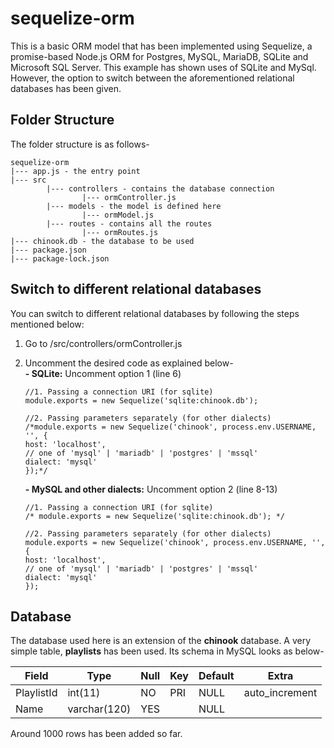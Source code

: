 # sequelize-orm

This is a basic ORM model that has been implemented using Sequelize, a promise-based Node.js ORM for Postgres, MySQL, MariaDB, SQLite and Microsoft SQL Server. This example has shown uses of SQLite and MySql. However, the option to switch between the aforementioned relational databases has been given.


## Folder Structure

The folder structure is as follows-
```
sequelize-orm
|--- app.js - the entry point
|--- src
		|--- controllers - contains the database connection
				|--- ormController.js
		|--- models - the model is defined here
				|--- ormModel.js
		|--- routes - contains all the routes
				|--- ormRoutes.js
|--- chinook.db - the database to be used
|--- package.json
|--- package-lock.json
```

## Switch to different relational databases

You can switch to different relational databases by following the steps mentioned below:
 1. Go to /src/controllers/ormController.js
 2. Uncomment the desired code as explained below- <br>
	**- SQLite:** Uncomment option 1 (line 6) 
			 
		//1. Passing a connection URI (for sqlite)
        module.exports = new Sequelize('sqlite:chinook.db');
        
        //2. Passing parameters separately (for other dialects)
        /*module.exports = new Sequelize('chinook', process.env.USERNAME, '', {
        host: 'localhost',
        // one of 'mysql' | 'mariadb' | 'postgres' | 'mssql'
        dialect: 'mysql'
        });*/	
			 
	 **- MySQL and other dialects:** Uncomment option 2 (line 8-13)
        
        //1. Passing a connection URI (for sqlite)
        /* module.exports = new Sequelize('sqlite:chinook.db'); */
        
        //2. Passing parameters separately (for other dialects)
        module.exports = new Sequelize('chinook', process.env.USERNAME, '', {
        host: 'localhost',
        // one of 'mysql' | 'mariadb' | 'postgres' | 'mssql'
        dialect: 'mysql'
        });


## Database

The database used here is an extension of the **chinook** database. 
A very simple table, **playlists** has been used. Its schema in MySQL looks as below-

|Field|Type|Null|Key|Default|Extra|
|--|--|--|--|--|--|
| PlaylistId | int(11) | NO | PRI | NULL | auto_increment
| Name | varchar(120) | YES |  | NULL | 

Around 1000 rows has been added so far.
